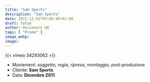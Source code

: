 ```yaml
---
title: "Sam Sports"
description: "Sam Sports"
date: 2011-12-01T09:00:00+01:00
draft: false
author: Moviement HD
tags: [ "Promo" ]
image_webp:
image:
---
```


{{< vimeo 34293062 >}}
<br>

- Moviement: *soggetto, regia, riprese, montaggio, post-produzione*
- Cliente: **Sam Sports**
- Data: **Dicembre 2011**
